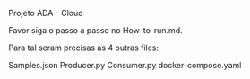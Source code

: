 Projeto ADA - Cloud

Favor siga o passo a passo no How-to-run.md.

Para tal seram precisas as 4 outras files: 

Samples.json
Producer.py
Consumer.py
docker-compose.yaml
